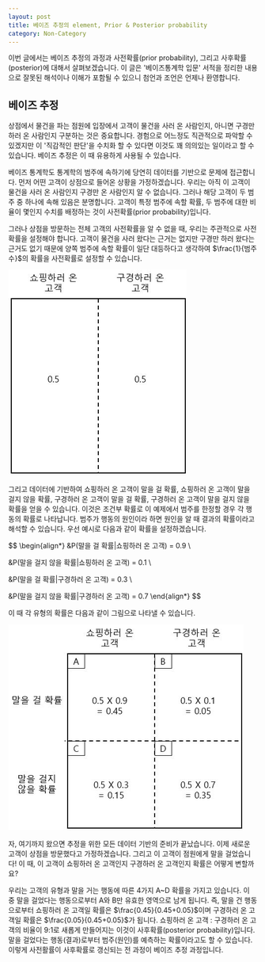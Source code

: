 ```yaml
---
layout: post
title: 베이즈 추정의 element, Prior & Posterior probability
category: Non-Category
---
```


이번 글에서는 베이즈 추정의 과정과 사전확률(prior probability), 그리고 사후확률(posterior)에 대해서 살펴보겠습니다.
이 글은 '베이즈통계학 입문' 서적을 정리한 내용으로 잘못된 해석이나 이해가 포함될 수 있으니 첨언과 조언은 언제나 환영합니다.
  
## 베이즈 추정

상점에서 물건을 파는 점원에 입장에서 고객이 물건을 사러 온 사람인지, 아니면 구경만 하러 온 사람인지 구분하는 것은 중요합니다.
경험으로 어느정도 직관적으로 파악할 수 있겠지만 이 '직감적인 판단'을 수치화 할 수 있다면 이것도 꽤 의의있는 일이라고 할 수 있습니다.
베이즈 추정은 이 때 유용하게 사용될 수 있습니다.

베이즈 통계학도 통계학의 범주에 속하기에 당연히 데이터를 기반으로 문제에 접근합니다.
먼저 어떤 고객이 상점으로 들어온 상황을 가정하겠습니다.
우리는 아직 이 고객이 물건을 사러 온 사람인지 구경만 온 사람인지 알 수 없습니다.
그러나 해당 고객이 두 범주 중 하나에 속해 있음은 분명합니다.
고객이 특정 범주에 속할 확률, 두 범주에 대한 비율이 몇인지 수치를 배정하는 것이 사전확률(prior probability)입니다.

그러나 상점을 방문하는 전체 고객의 사전확률을 알 수 없을 때, 우리는 주관적으로 사전확률을 설정해야 합니다.
고객이 물건을 사러 왔다는 근거는 없지만 구경만 하러 왔다는 근거도 없기 때문에 양쪽 범주에 속할 확률이 일단 대등하다고 생각하여 $\frac{1}{범주 수}$의 확률을 사전확률로 설정할 수 있습니다. 

![](/public/img/prior_posterior_figure1.JPG "Figure1 of Prior & Posterior probability")

그리고 데이터에 기반하여 쇼핑하러 온 고객이 말을 걸 확률, 쇼핑하러 온 고객이 말을 걸지 않을 확률, 구경하러 온 고객이 말을 걸 확률, 구경하러 온 고객이 말을 걸지 않을 확률을 얻을 수 있습니다.
이것은 조건부 확률로 이 예제에서 범주를 한정할 경우 각 행동의 확률로 나타납니다.
범주가 행동의 원인이라 하면 원인을 알 때 결과의 확률이라고 해석할 수 있습니다.
우선 예시로 다음과 같이 확률을 설정하겠습니다.

$$
\begin{align*}
&P(말을 걸 확률|쇼핑하러 온 고객) = 0.9 \\

&P(말을 걸지 않을 확률|쇼핑하러 온 고객) = 0.1 \\

&P(말을 걸 확률|구경하러 온 고객) = 0.3 \\

&P(말을 걸지 않을 확률|구경하러 온 고객) = 0.7
\end{align*}
$$

이 때 각 유형의 확률은 다음과 같이 그림으로 나타낼 수 있습니다.   

![](/public/img/prior_posterior_figure2.JPG "Figure2 of Prior & Posterior probability")

자, 여기까지 왔으면 추정을 위한 모든 데이터 기반의 준비가 끝났습니다.
이제 새로운 고객이 상점을 방문했다고 가정하겠습니다.
그리고 이 고객이 점원에게 말을 걸었습니다!
이 때, 이 고객이 쇼핑하러 온 고객인지 구경하러 온 고객인지 확률은 어떻게 변할까요?

우리는 고객의 유형과 말을 거는 행동에 따른 4가지 A~D 확률을 가지고 있습니다.
이 중 말을 걸었다는 행동으로부터 A와 B만 유효한 영역으로 남게 됩니다.
즉, 말을 건 행동으로부터 쇼핑하러 온 고객일 확률은 $\frac{0.45}{0.45+0.05}$이며 구경하러 온 고객일 확률은 $\frac{0.05}{0.45+0.05}$가 됩니다.
쇼핑하러 온 고객 : 구경하러 온 고객의 비율이 9:1로 새롭게 만들어지는 이것이 사후확률(posterior probability)입니다.
말을 걸었다는 행동(결과)로부터 범주(원인)를 예측하는 확률이라고도 할 수 있습니다.
이렇게 사전활률이 사후확률로 갱신되는 전 과정이 베이즈 추정 과정입니다.

